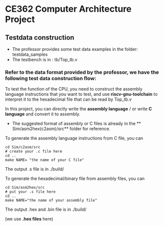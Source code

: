 # CE362 Computer Architecture Project


## Testdata construction
* The professor provides some test data examples in the folder: testdata_samples
* The testbench is in :  tb/Top_tb.v

### Refer to the data format provided by the professor, we have the following test data construction flow:

To test the function of the CPU, you need to construct the assembly language instructions that you want to test, and use **riscv-gnu-toolchain** to interpret it to the hexadecimal file that can be read by Top_tb.v

In this project, you can directly write the **assembly language**  / or write **C language** and convert it to assembly.
* The suggested format of assembly or C files is already in the ** Sim/asm2hex(c2asm)/src** folder for reference.

To generate the assembly language instructions from C file, you can
```
cd Sim/c2asm/src
# create your .c file here
cd ..
make NAME= "the name of your C file"
```
The output .s file is in ./build/

To generate the hexadecimal/binary file from assembly files, you can
```
cd Sim/asm2hex/src
# put your .s file here
cd ..
make NAME="the name of your assembly file"
```
The output .hex and .bin file is in ./build/

(we use **.hex files** here)

